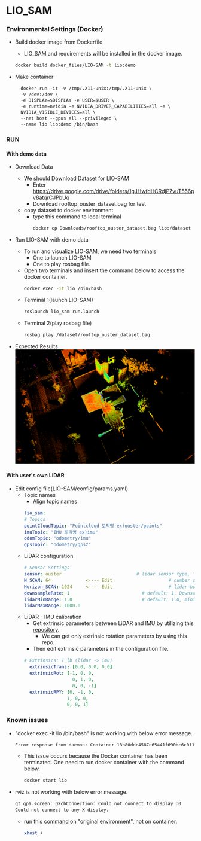 # LIO_SAM

### Environmental Settings (Docker)

- Build docker image from Dockerfile
    - LIO_SAM and requirements will be installed in the docker image.
    ```bash
    docker build docker_files/LIO-SAM -t lio:demo
    ```

- Make container
  
  ```
    docker run -it -v /tmp/.X11-unix:/tmp/.X11-unix \
    -v /dev:/dev \
    -e DISPLAY=$DISPLAY -e USER=$USER \
    -e runtime=nvidia -e NVIDIA_DRIVER_CAPABILITIES=all -e \
    NVIDIA_VISIBLE_DEVICES=all \
    --net host --gpus all --privileged \
    --name lio lio:demo /bin/bash
  ```

  
### RUN
#### With demo data
- Download Data
   - We should Download Dataset for LIO-SAM
     - Enter https://drive.google.com/drive/folders/1gJHwfdHCRdjP7vuT556pv8atqrCJPbUq
     - Download rooftop_ouster_dataset.bag for test
  - copy dataset to docker environment
    - type this command to local terminal
       ```bash
       docker cp Downloads/rooftop_ouster_dataset.bag lio:/dataset
       ```
  
- Run LIO-SAM with demo data
  - To run and visualize LIO-SAM, we need two terminals
    - One to launch LIO-SAM
    - One to play rosbag file.
  - Open two terminals and insert the command below to access the docker container.
    ```bash
    docker exec -it lio /bin/bash
    ```
  - Terminal 1(launch LIO-SAM)
    ```bash
    roslaunch lio_sam run.launch
    ```
  - Terminal 2(play rosbag file)
    ```bash
    rosbag play /dataset/rooftop_ouster_dataset.bag
    ```
- Expected Results
  ![alt text](LIO_SAM.png)

#### With user's own LiDAR
- Edit config file(LIO-SAM/config/params.yaml)
  - Topic names
    - Align topic names
    ```yaml
    lio_sam:
    # Topics
    pointCloudTopic: "Pointcloud 토픽명 ex)ouster/points"               # Point cloud data
    imuTopic: "IMU 토픽명 ex)imu"                                       # IMU data
    odomTopic: "odometry/imu"                                          # IMU pre-preintegration odometry, same frequency as IMU
    gpsTopic: "odometry/gpsz"
    ```
  - LiDAR configuration
    ```yaml
    # Sensor Settings
    sensor: ouster                            # lidar sensor type, 'velodyne' or 'ouster' or 'livox'
    N_SCAN: 64             <---- Edit                     # number of lidar channel (i.e., Velodyne/Ouster: 16, 32, 64, 128, Livox Horizon: 6)
    Horizon_SCAN: 1024     <---- Edit                     # lidar horizontal resolution (Velodyne:1800, Ouster:512,1024,2048, Livox Horizon: 4000)
    downsampleRate: 1                           # default: 1. Downsample your data if too many points. i.e., 16 = 64 / 4, 16 = 16 / 1
    lidarMinRange: 1.0                          # default: 1.0, minimum lidar range to be used
    lidarMaxRange: 1000.0
    ```
  - LiDAR - IMU calibration
    - Get extrinsic parameters between LiDAR and IMU by utilizing this [repository](https://github.com/chennuo0125-HIT/lidar_imu_calib.git).
      - We can get only extrinsic rotation parameters by using this repo.
    - Then edit extrinsic parameters in the configuration file.
    ```yaml
    # Extrinsics: T_lb (lidar -> imu)
      extrinsicTrans: [0.0, 0.0, 0.0]            
      extrinsicRot: [-1, 0, 0,   
                      0, 1, 0,
                      0, 0, -1]
      extrinsicRPY: [0, -1, 0,
                    1, 0, 0,
                    0, 0, 1]
    ```

### Known issues
- "docker exec -it lio /bin/bash" is not working with below error message.
    ```bash
    Error response from daemon: Container 13b80ddc4587e65441f690bc6c011eeb5626b01addabb4ebcb2c0386c595135b is not running
    ```
    - This issue occurs because the Docker container has been terminated. One need to run docker container with the command below.
        ```bash
        docker start lio
        ```
- rviz is not working with below error message.
  ```bash
  qt.qpa.screen: QXcbConnection: Could not connect to display :0
  Could not connect to any X display.
  ```
  - run this command on "original environment", not on container.
    ```bash
    xhost +
    ```
